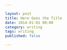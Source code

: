 ```yaml
---

layout: post
title: Here Goes the Title
date: 2014-01-01 00:00
category: writing
tags: writing
published: false

---
```


<!--readmore-->